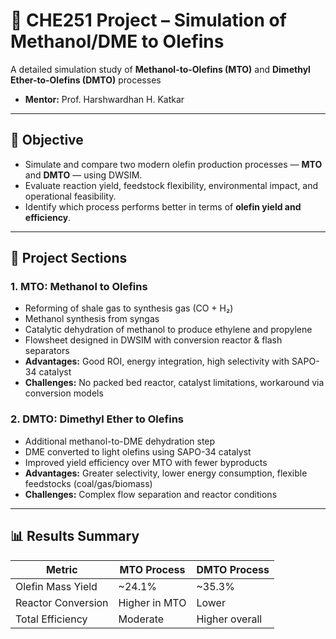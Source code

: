 # 🔬 CHE251 Project – Simulation of Methanol/DME to Olefins

A detailed simulation study of **Methanol-to-Olefins (MTO)** and **Dimethyl Ether-to-Olefins (DMTO)** processes
- **Mentor:** Prof. Harshwardhan H. Katkar


---

## 📌 Objective

- Simulate and compare two modern olefin production processes — **MTO** and **DMTO** — using DWSIM.
- Evaluate reaction yield, feedstock flexibility, environmental impact, and operational feasibility.
- Identify which process performs better in terms of **olefin yield and efficiency**.

---

## 🧪 Project Sections

### 1. MTO: Methanol to Olefins
- Reforming of shale gas to synthesis gas (CO + H₂)
- Methanol synthesis from syngas
- Catalytic dehydration of methanol to produce ethylene and propylene
- Flowsheet designed in DWSIM with conversion reactor & flash separators
- **Advantages:** Good ROI, energy integration, high selectivity with SAPO-34 catalyst
- **Challenges:** No packed bed reactor, catalyst limitations, workaround via conversion models

### 2. DMTO: Dimethyl Ether to Olefins
- Additional methanol-to-DME dehydration step
- DME converted to light olefins using SAPO-34 catalyst
- Improved yield efficiency over MTO with fewer byproducts
- **Advantages:** Greater selectivity, lower energy consumption, flexible feedstocks (coal/gas/biomass)
- **Challenges:** Complex flow separation and reactor conditions

---

## 📊 Results Summary

| Metric                | MTO Process          | DMTO Process        |
|----------------------|----------------------|---------------------|
| Olefin Mass Yield    | ~24.1%               | ~35.3%              |
| Reactor Conversion   | Higher in MTO        | Lower                |
| Total Efficiency     | Moderate             | Higher overall       |



